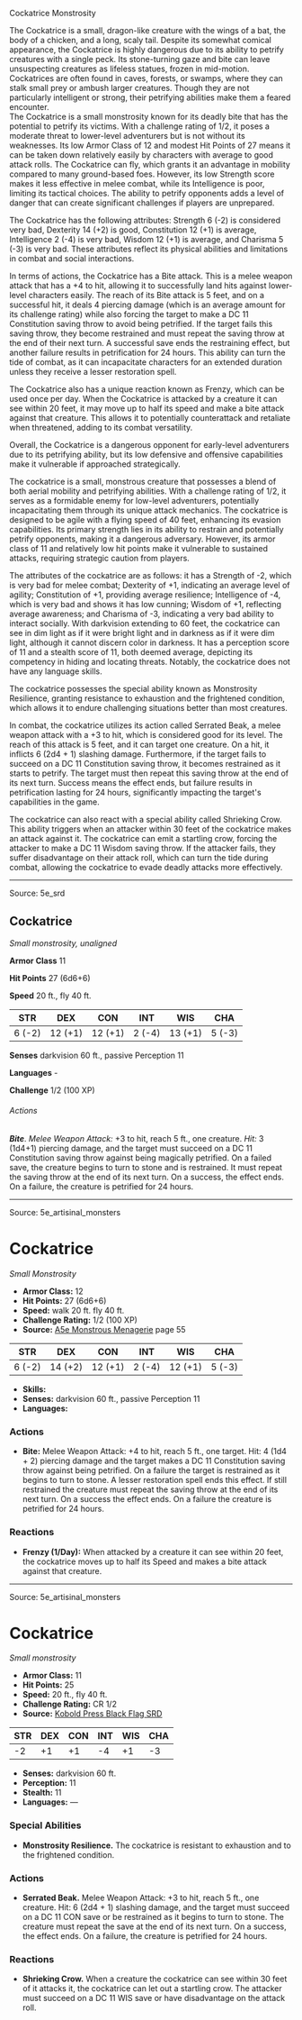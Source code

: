 <MonsterName/>Cockatrice</MonsterName>
<CreatureType/>Monstrosity</CreatureType>

<summary>The Cockatrice is a small, dragon-like creature with the wings of a bat, the body of a chicken, and a long, scaly tail. Despite its somewhat comical appearance, the Cockatrice is highly dangerous due to its ability to petrify creatures with a single peck. Its stone-turning gaze and bite can leave unsuspecting creatures as lifeless statues, frozen in mid-motion. Cockatrices are often found in caves, forests, or swamps, where they can stalk small prey or ambush larger creatures. Though they are not particularly intelligent or strong, their petrifying abilities make them a feared encounter.</summary>

<summary>The Cockatrice is a small monstrosity known for its deadly bite that has the potential to petrify its victims. With a challenge rating of 1/2, it poses a moderate threat to lower-level adventurers but is not without its weaknesses. Its low Armor Class of 12 and modest Hit Points of 27 means it can be taken down relatively easily by characters with average to good attack rolls. The Cockatrice can fly, which grants it an advantage in mobility compared to many ground-based foes. However, its low Strength score makes it less effective in melee combat, while its Intelligence is poor, limiting its tactical choices. The ability to petrify opponents adds a level of danger that can create significant challenges if players are unprepared.</summary>

<detail>

The Cockatrice has the following attributes: Strength 6 (-2) is considered very bad, Dexterity 14 (+2) is good, Constitution 12 (+1) is average, Intelligence 2 (-4) is very bad, Wisdom 12 (+1) is average, and Charisma 5 (-3) is very bad. These attributes reflect its physical abilities and limitations in combat and social interactions.

In terms of actions, the Cockatrice has a Bite attack. This is a melee weapon attack that has a +4 to hit, allowing it to successfully land hits against lower-level characters easily. The reach of its Bite attack is 5 feet, and on a successful hit, it deals 4 piercing damage (which is an average amount for its challenge rating) while also forcing the target to make a DC 11 Constitution saving throw to avoid being petrified. If the target fails this saving throw, they become restrained and must repeat the saving throw at the end of their next turn. A successful save ends the restraining effect, but another failure results in petrification for 24 hours. This ability can turn the tide of combat, as it can incapacitate characters for an extended duration unless they receive a lesser restoration spell.

The Cockatrice also has a unique reaction known as Frenzy, which can be used once per day. When the Cockatrice is attacked by a creature it can see within 20 feet, it may move up to half its speed and make a bite attack against that creature. This allows it to potentially counterattack and retaliate when threatened, adding to its combat versatility. 

Overall, the Cockatrice is a dangerous opponent for early-level adventurers due to its petrifying ability, but its low defensive and offensive capabilities make it vulnerable if approached strategically.

The cockatrice is a small, monstrous creature that possesses a blend of both aerial mobility and petrifying abilities. With a challenge rating of 1/2, it serves as a formidable enemy for low-level adventurers, potentially incapacitating them through its unique attack mechanics. The cockatrice is designed to be agile with a flying speed of 40 feet, enhancing its evasion capabilities. Its primary strength lies in its ability to restrain and potentially petrify opponents, making it a dangerous adversary. However, its armor class of 11 and relatively low hit points make it vulnerable to sustained attacks, requiring strategic caution from players.

The attributes of the cockatrice are as follows: it has a Strength of -2, which is very bad for melee combat; Dexterity of +1, indicating an average level of agility; Constitution of +1, providing average resilience; Intelligence of -4, which is very bad and shows it has low cunning; Wisdom of +1, reflecting average awareness; and Charisma of -3, indicating a very bad ability to interact socially. With darkvision extending to 60 feet, the cockatrice can see in dim light as if it were bright light and in darkness as if it were dim light, although it cannot discern color in darkness. It has a perception score of 11 and a stealth score of 11, both deemed average, depicting its competency in hiding and locating threats. Notably, the cockatrice does not have any language skills.

The cockatrice possesses the special ability known as Monstrosity Resilience, granting resistance to exhaustion and the frightened condition, which allows it to endure challenging situations better than most creatures.

In combat, the cockatrice utilizes its action called Serrated Beak, a melee weapon attack with a +3 to hit, which is considered good for its level. The reach of this attack is 5 feet, and it can target one creature. On a hit, it inflicts 6 (2d4 + 1) slashing damage. Furthermore, if the target fails to succeed on a DC 11 Constitution saving throw, it becomes restrained as it starts to petrify. The target must then repeat this saving throw at the end of its next turn. Success means the effect ends, but failure results in petrification lasting for 24 hours, significantly impacting the target's capabilities in the game.

The cockatrice can also react with a special ability called Shrieking Crow. This ability triggers when an attacker within 30 feet of the cockatrice makes an attack against it. The cockatrice can emit a startling crow, forcing the attacker to make a DC 11 Wisdom saving throw. If the attacker fails, they suffer disadvantage on their attack roll, which can turn the tide during combat, allowing the cockatrice to evade deadly attacks more effectively.</detail>



---

Source: 5e_srd

## Cockatrice

*Small monstrosity, unaligned*

**Armor Class** 11

**Hit Points** 27 (6d6+6)

**Speed** 20 ft., fly 40 ft.

| STR    | DEX     | CON     | INT    | WIS     | CHA    |
|--------|---------|---------|--------|---------|--------|
| 6 (-2) | 12 (+1) | 12 (+1) | 2 (-4) | 13 (+1) | 5 (-3) |

**Senses** darkvision 60 ft., passive Perception 11

**Languages** -

**Challenge** 1/2 (100 XP)

###### Actions

***Bite***. *Melee Weapon Attack:* +3 to hit, reach 5 ft., one creature. *Hit:* 3 (1d4+1) piercing damage, and the target must succeed on a DC 11 Constitution saving throw against being magically petrified. On a failed save, the creature begins to turn to stone and is restrained. It must repeat the saving throw at the end of its next turn. On a success, the effect ends. On a failure, the creature is petrified for 24 hours.



---

Source: 5e_artisinal_monsters

# Cockatrice

*Small* *Monstrosity*

- **Armor Class:** 12
- **Hit Points:** 27 (6d6+6)
- **Speed:** walk 20 ft. fly 40 ft.
- **Challenge Rating:** 1/2 (100 XP)
- **Source:** [A5e Monstrous Menagerie](https://enpublishingrpg.com/products/level-up-monstrous-menagerie-a5e) page 55

| STR | DEX | CON | INT | WIS | CHA |
| --- | --- | --- | --- | --- | --- |
| 6 (-2) | 14 (+2) | 12 (+1) | 2 (-4) | 12 (+1) | 5 (-3) |

- **Skills:** 
- **Senses:** darkvision 60 ft., passive Perception 11
- **Languages:** 

### Actions

- **Bite:** Melee Weapon Attack: +4 to hit, reach 5 ft., one target. Hit: 4 (1d4 + 2) piercing damage  and the target makes a DC 11 Constitution saving throw against being petrified. On a failure  the target is restrained as it begins to turn to stone. A lesser restoration spell ends this effect. If still restrained  the creature must repeat the saving throw at the end of its next turn. On a success  the effect ends. On a failure  the creature is petrified for 24 hours.

### Reactions

- **Frenzy (1/Day):** When attacked by a creature it can see within 20 feet, the cockatrice moves up to half its Speed and makes a bite attack against that creature.






---

Source: 5e_artisinal_monsters

# Cockatrice

*Small monstrosity*

- **Armor Class:** 11
- **Hit Points:** 25
- **Speed:** 20 ft., fly 40 ft.
- **Challenge Rating:** CR 1/2
- **Source:** [Kobold Press Black Flag SRD](https://koboldpress.com/black-flag-roleplaying/)

| STR | DEX | CON | INT | WIS | CHA |
| --- | --- | --- | --- | --- | --- |
| -2 | +1 | +1 | -4 | +1 | -3 |

- **Senses:** darkvision 60 ft.
- **Perception:** 11
- **Stealth:** 11
- **Languages:** —

### Special Abilities

- **Monstrosity Resilience.** The cockatrice is resistant to exhaustion and to the frightened condition.

### Actions

- **Serrated Beak.** Melee Weapon Attack: +3 to hit, reach 5 ft., one creature. Hit: 6 (2d4 + 1) slashing damage, and the target must succeed on a DC 11 CON save or be restrained as it begins to turn to stone. The creature must repeat the save at the end of its next turn. On a success, the effect ends. On a failure, the creature is petrified for 24 hours.

### Reactions

- **Shrieking Crow.** When a creature the cockatrice can see within 30 feet of it attacks it, the cockatrice can let out a startling crow. The attacker must succeed on a DC 11 WIS save or have disadvantage on the attack roll.



